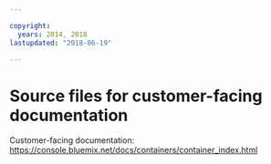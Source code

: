 ```yaml
---

copyright:
  years: 2014, 2018
lastupdated: "2018-06-19"

---
```



# Source files for customer-facing documentation

Customer-facing documentation: https://console.bluemix.net/docs/containers/container_index.html




